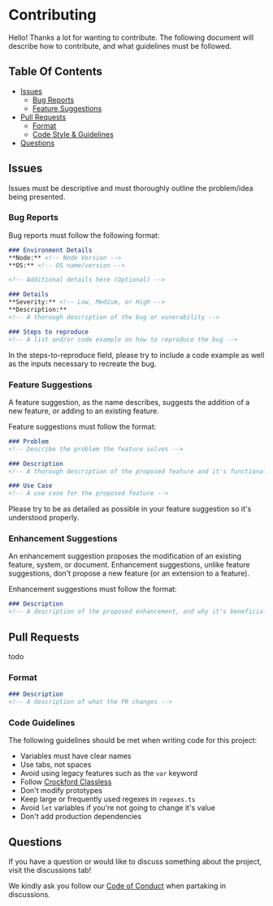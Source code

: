 # Contributing
Hello! Thanks a lot for wanting to contribute. The following document will describe how to contribute, and what guidelines must be followed.

## Table Of Contents
- [Issues](#issues)
  - [Bug Reports](#bug-reports)
  - [Feature Suggestions](#feature-suggestions)
- [Pull Requests](#pull-requests)
  - [Format](#format)
  - [Code Style & Guidelines](#code-guidelines)
- [Questions](#questions)

## Issues
Issues must be descriptive and must thoroughly outline the problem/idea being presented.

### Bug Reports
Bug reports must follow the following format:
```markdown
### Environment Details
**Node:** <!-- Node Version -->
**OS:** <!-- OS name/version -->

<!-- Additional details here (Optional) -->

### Details
**Severity:** <!-- Low, Medium, or High -->
**Description:** 
<!-- A thorough description of the bug or vunerability -->

### Steps to reproduce
<!-- A list and/or code example on how to reproduce the bug -->
```
In the steps-to-reproduce field, please try to include a code example as well as the inputs necessary to recreate the bug.

### Feature Suggestions
A feature suggestion, as the name describes, suggests the addition of a new feature, or adding to an existing feature.

Feature suggestions must follow the format:
```markdown
### Problem
<!-- Describe the problem the feature solves -->

### Description
<!-- A thorough description of the proposed feature and it's functionality -->

### Use Case
<!-- A use case for the proposed feature -->
```
Please try to be as detailed as possible in your feature suggestion so it's understood properly.

### Enhancement Suggestions
An enhancement suggestion proposes the modification of an existing feature, system, or document. Enhancement suggestions, unlike feature suggestions, don't propose a new feature (or an extension to a feature).

Enhancement suggestions must follow the format:
```markdown
### Description
<!-- A description of the proposed enhancement, and why it's beneficial -->
```

## Pull Requests
todo

### Format
```markdown
### Description
<!-- A description of what the PR changes -->
```

### Code Guidelines
The following guidelines should be met when writing code for this project:

- Variables must have clear names
- Use tabs, not spaces
- Avoid using legacy features such as the `var` keyword
- Follow [Crockford Classless](https://gist.github.com/mpj/17d8d73275bca303e8d2)
- Don't modify prototypes
- Keep large or frequently used regexes in `regexes.ts`
- Avoid `let` variables if you're not going to change it's value
- Don't add production dependencies

## Questions
If you have a question or would like to discuss something about the project, visit the discussions tab!

We kindly ask you follow our [Code of Conduct](./CODE_OF_CONDUCT.md) when partaking in discussions.